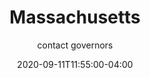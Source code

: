 ---
date: 2020-09-11T11:55:00-04:00
title: "Massachusetts"
ab: "MA"
seo_title: "Contact Massachusetts Governor"
description: Contact Massachusetts Governor
author: contact governors
url: /massachusetts/
weight: 1
---
